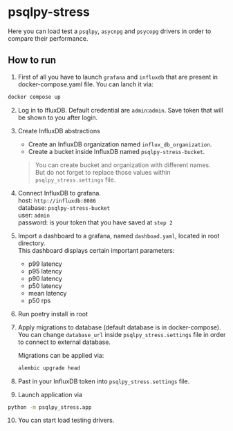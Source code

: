 # psqlpy-stress

Here you can load test a `psqlpy`, `asycnpg` and `psycopg` drivers in order to compare their performance.

## How to run

1. First of all you have to launch `grafana` and `influxdb` that are present in docker-compose.yaml file.
   You can lanch it via:

```bash
docker compose up
```

2. Log in to IfluxDB. Default credential are `admin`:`admin`. Save token that will be shown to you after login.
3. Create InfluxDB abstractions

   - Create an InfluxDB organization named `influx_db_organization`.
   - Create a bucket inside InfluxDB named `psqlpy-stress-bucket`.

   > You can create bucket and organization with different names.  
   > But do not forget to replace those values within `psqlpy_stress.settings` file.

4. Connect InfluxDB to grafana.  
   host: `http://influxdb:8086`  
   database: `psqlpy-stress-bucket`  
   user: `admin`  
   password: is your token that you have saved at `step 2`

5. Import a dashboard to a grafana, named `dashboad.yaml`, located in root directory.  
   This dashboard displays certain important parameters:

   - p99 latency
   - p95 latency
   - p90 latency
   - p50 latency
   - mean latency
   - p50 rps

6. Run poetry install in root
7. Apply migrations to database (default database is in docker-compose).  
   You can change `database_url` inside `psqlpy_stress.settings` file in order to connect to external database.

   Migrations can be applied via:

   ```bash
   alembic upgrade head
   ```

8. Past in your InfluxDB token into `psqlpy_stress.settings` file.
9. Launch application via

```bash
python -m psqlpy_stress.app
```

10. You can start load testing drivers.
